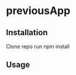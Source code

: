# previousApp
<h2 >Installation </h2>
Clone repo
run npm install
<h2> Usage </h2?
node server.js
Navigate to localhost:3000
